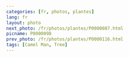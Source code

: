 ```yaml
---
categories: [fr, photos, plantes]
lang: fr
layout: photo
next_photo: /fr/photos/plantes/P0000087.html
picname: P0000098
prev_photo: /fr/photos/plantes/P0000116.html
tags: [Camel Man, Tree]
---
```

